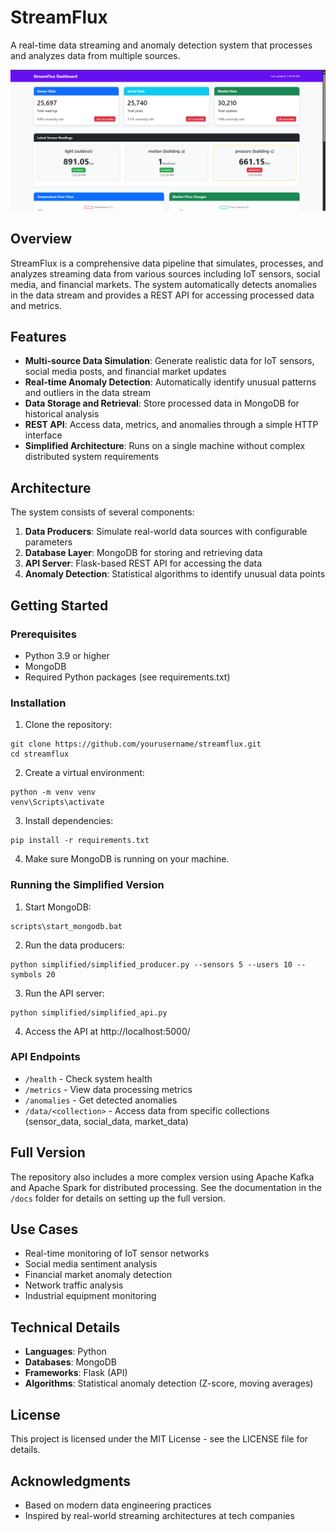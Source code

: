 # StreamFlux

A real-time data streaming and anomaly detection system that processes and analyzes data from multiple sources.

![StreamFlux Dashboard](Dashboard1.png)

## Overview

StreamFlux is a comprehensive data pipeline that simulates, processes, and analyzes streaming data from various sources including IoT sensors, social media, and financial markets. The system automatically detects anomalies in the data stream and provides a REST API for accessing processed data and metrics.

## Features

- **Multi-source Data Simulation**: Generate realistic data for IoT sensors, social media posts, and financial market updates
- **Real-time Anomaly Detection**: Automatically identify unusual patterns and outliers in the data stream
- **Data Storage and Retrieval**: Store processed data in MongoDB for historical analysis
- **REST API**: Access data, metrics, and anomalies through a simple HTTP interface
- **Simplified Architecture**: Runs on a single machine without complex distributed system requirements

## Architecture

The system consists of several components:

1. **Data Producers**: Simulate real-world data sources with configurable parameters
2. **Database Layer**: MongoDB for storing and retrieving data
3. **API Server**: Flask-based REST API for accessing the data
4. **Anomaly Detection**: Statistical algorithms to identify unusual data points

## Getting Started

### Prerequisites

- Python 3.9 or higher
- MongoDB
- Required Python packages (see requirements.txt)

### Installation

1. Clone the repository:
```
git clone https://github.com/yourusername/streamflux.git
cd streamflux
```

2. Create a virtual environment:
```
python -m venv venv
venv\Scripts\activate
```

3. Install dependencies:
```
pip install -r requirements.txt
```

4. Make sure MongoDB is running on your machine.

### Running the Simplified Version

1. Start MongoDB:
```
scripts\start_mongodb.bat
```

2. Run the data producers:
```
python simplified/simplified_producer.py --sensors 5 --users 10 --symbols 20
```

3. Run the API server:
```
python simplified/simplified_api.py
```

4. Access the API at http://localhost:5000/

### API Endpoints

- `/health` - Check system health
- `/metrics` - View data processing metrics
- `/anomalies` - Get detected anomalies
- `/data/<collection>` - Access data from specific collections (sensor_data, social_data, market_data)

## Full Version

The repository also includes a more complex version using Apache Kafka and Apache Spark for distributed processing. See the documentation in the `/docs` folder for details on setting up the full version.

## Use Cases

- Real-time monitoring of IoT sensor networks
- Social media sentiment analysis
- Financial market anomaly detection
- Network traffic analysis
- Industrial equipment monitoring

## Technical Details

- **Languages**: Python
- **Databases**: MongoDB
- **Frameworks**: Flask (API)
- **Algorithms**: Statistical anomaly detection (Z-score, moving averages)

## License

This project is licensed under the MIT License - see the LICENSE file for details.

## Acknowledgments

- Based on modern data engineering practices
- Inspired by real-world streaming architectures at tech companies

